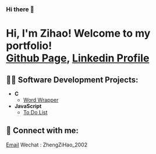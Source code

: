 ### Hi there 👋


<h1>Hi, I'm Zihao! Welcome to my portfolio!<br/>
<a href="https://github.com/zhengzihao2002?tab=repositories">Github Page</a>, <a href="https://www.linkedin.com/in/zihao-zheng-4a07b519b/">Linkedin Profile</a></h1>

<h2>👨‍💻 Software Development Projects:</h2>

- <b>C</b>
  - [Word Wrapper](https://github.com/zhengzihao2002/CS214/tree/main/CS214/Assignment2)
- <b>JavaScript</b>
  - [To Do List](https://github.com/zhengzihao2002/ToDoList)

<h2> 🤳 Connect with me:</h2>
<a href="mailto:alvinzheng2002@icloud.com">Email</a>
Wechat : ZhengZiHao_2002



<!--
**zhengzihao2002/zhengzihao2002** is a ✨ _special_ ✨ repository because its `README.md` (this file) appears on your GitHub profile.

Here are some ideas to get you started:

- 🔭 I’m currently working on ...
- 🌱 I’m currently learning ...
- 👯 I’m looking to collaborate on ...
- 🤔 I’m looking for help with ...
- 💬 Ask me about ...
- 📫 How to reach me: ...
- 😄 Pronouns: ...
- ⚡ Fun fact: ...
-->
